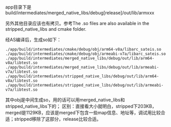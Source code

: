 app目录下是build/intermediates/merged_native_libs/debug[release]/out/lib/armxxx

另外其他目录应该也有拷贝。参考The .so files are also available in the stripped_native_libs and cmake folder.



经AS编译后，生成so如下：

```shell
./app/build/intermediates/cmake/debug/obj/arm64-v8a/libarc_sateis.so
./app/build/intermediates/cmake/debug/obj/armeabi-v7a/libarc_sateis.so
./app/build/intermediates/merged_native_libs/debug/out/lib/arm64-v8a/libtest.so
./app/build/intermediates/merged_native_libs/debug/out/lib/armeabi-v7a/libtest.so
./app/build/intermediates/stripped_native_libs/debug/out/lib/arm64-v8a/libtest.so
./app/build/intermediates/stripped_native_libs/debug/out/lib/armeabi-v7a/libtest.so
```

其中obj是中间生成so，用的话可以用merged_native_libs和stripped_native_libs下的；
 区别：直接看大小就明白，stripped下203KB， merged是1129KB，应该是merged下包含一些map信息、地址等，调试用比较合适；stripped移除了这部分，release比较合适。